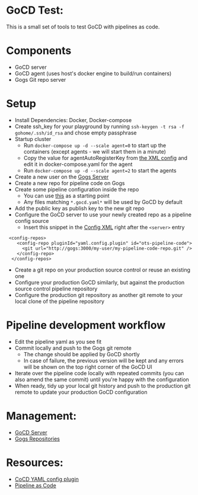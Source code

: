 # GoCD Test:

This is a small set of tools to test GoCD with pipelines as code.

# Components
* GoCD server
* GoCD agent (uses host's docker engine to build/run containers)
* Gogs Git repo server

# Setup
* Install Dependencies: Docker, Docker-compose
* Create ssh_key for your playground by running `ssh-keygen -t rsa -f gohome/.ssh/id_rsa` and chose empty passphrase
* Startup cluster
  * Run `docker-compose up -d --scale agent=0` to start up the containers (except agents - we will start them in a minute)
  * Copy the value for agentAutoRegisterKey from [the XML config](http://localhost:8153/go/admin/config_xml) and edit it in docker-compose.yaml for the agent
  * Run `docker-compose up -d --scale agent=2` to start the agents
* Create a new user on the [Gogs Server](http://localhost:3000)
* Create a new repo for pipeline code on Gogs
* Create some pipeline configuration inside the repo
   * You can use [this](https://github.com/tomzo/gocd-yaml-config-example/blob/master/ci.gocd.yaml) as a starting point
   * Any files matching `*.gocd.yaml*` will be used by GoCD by default
* Add the public key as publish key to the new git repo
* Configure the GoCD server to use your newly created repo as a pipeline config source
  * Insert this snippet in the [Config XML](http://localhost:8153/go/admin/config_xml/edit) right after the `<server>` entry
```
 <config-repos>
    <config-repo pluginId="yaml.config.plugin" id="ots-pipeline-code">
      <git url="http://gogs:3000/my-user/my-pipeline-code-repo.git" />
    </config-repo>
  </config-repos>
```
* Create a git repo on your production source control or reuse an existing one
* Configure your production GoCD similarly, but against the production source control pipeline repository
* Configure the production git repository as another git remote to your local clone of the pipeline repository

# Pipeline development workflow

* Edit the pipeline yaml as you see fit
* Commit locally and push to the Gogs git remote
  * The change should be applied by GoCD shortly
  * In case of failure, the previous version will be kept and any errors will be shown on the top right corner of the GoCD UI
* Iterate over the pipeline code locally with repeated commits (you can also amend the same commit) until you're happy with the configuration
* When ready, tidy up your local git history and push to the production git remote to update your production GoCD configuration


# Management:
* [GoCD Server](http://localhost:8153)
* [Gogs Repositories](http://localhost:3000)

# Resources:
* [CoCD YAML config plugin](https://github.com/tomzo/gocd-yaml-config-plugin)
* [Pipeline as Code](https://docs.gocd.org/current/advanced_usage/pipelines_as_code.html)
